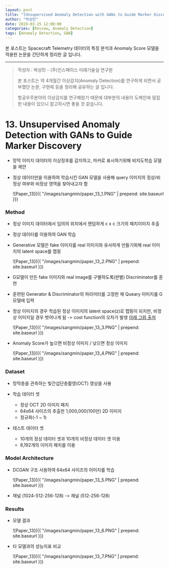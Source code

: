 ```yaml
---
layout: post
title: "[Unsupervised Anomaly Detection with GANs to Guide Marker Discovery] Paper Review"
author: "박상민"
date: 2019-03-25 12:00:00
categories: [Review, Anomaly Detection]
tags: [Anomaly Detection, GAN]
---
```


본 포스트는 Spacecraft Telemetry 데이터의 특징 분석과 Anomaly Score 모델을 적용한 논문을 간단하게 정리한 글 입니다.

---

> 작성자 : 박상민 - (주)인스페이스 미래기술실 연구원 
>
> 본 포스트는 약 4개월간 이상감지(Anomaly Detection)를 연구하게 되면서 공부했던 논문, 구현체 등을 정리해 공유하는 글 입니다. 
>
> 항공우주분야의 이상감지를 연구해왔기 때문에 대부분의 내용이 도메인에 밀접한 내용이 있으니 참고하시면 좋을 것 같습니다.


# 13. Unsupervised Anomaly Detection with GANs to Guide Marker Discovery

* 망막 이미지 데이터의 이상징후를 감지하고, 마커로 표시하기위해 비지도학습 모델을 제안

* 정상 데이터만을 이용하여 학습시킨 GAN 모델을 사용해 query 이미지의 정상/비정상 여부와 비정상 영역을 찾아내고자 함  
  
   ![Paper_13]({{ "/images/sangmin/paper_13_1.PNG" | prepend: site.baseurl }})


### __Method__

* 정상 이미지 데이터에서 임의의 위치에서 랜덤하게 c x c 크기의 패치이미지 추출

* 정상 데이터를 이용하여 GAN 학습 

* Generative 모델은 fake 이미지를 real 이미지와 유사하게 만들기위해 real 이미지의 latent space를 맵핑  
   
    ![Paper_13]({{ "/images/sangmin/paper_13_2.PNG" | prepend: site.baseurl }})

* G모델이 만든 fake 이미지와 real image를 구별하도록(판별) Discriminator를 훈련

* 훈련된 Generator & Discriminator의 파라미터를 고정한 채 Queary 이미지를 G모델에 입력

* 정상 이미지의 경우 학습된 정상 이미지의 latent space(z)로 맵핑이 되지만, 비정상 이미지일 경우 벗어나게 됨 -> cost function의 오차가 발생 [아래 그림 출처](https://www.slideshare.net/ssuser06e0c5/anomaly-detection-using-deep-one-class-classifier)  
  
    ![Paper_13]({{ "/images/sangmin/paper_13_3.PNG" | prepend: site.baseurl }})


* Anomaly Score가 높으면 비정상 이미지 / 낮으면 정상 이미지
  
    ![Paper_13]({{ "/images/sangmin/paper_13_4.PNG" | prepend: site.baseurl }})


### Dataset

* 망막층을 관측하는 빛간섭단층촬영(OCT) 영상을 사용

* 학습 데이터 셋
   * 정상 OCT 2D 이미지 패치
   * 64x64 사이즈의 추출한 1,000,000(100만) 2D 이미지
   * 정규화(-1 ~ 1) 

* 테스트 데이터 셋
   * 10개의 정상 데이터 셋과 10개의 비정상 데이터 셋 이용
   * 8,192개의 이미지 패치를 이용

### Model Architecture

* DCGAN 구조 사용하여 64x64 사이즈의 이미지를 학습   
  
    ![Paper_13]({{ "/images/sangmin/paper_13_5.PNG" | prepend: site.baseurl }})


* 채널 (1024-512-256-128) -> 채널 (512-256-128)

### Results

* 모델 결과

    ![Paper_13]({{ "/images/sangmin/paper_13_6.PNG" | prepend: site.baseurl }})

* 타 모델과의 성능지표 비교  
  
    ![Paper_13]({{ "/images/sangmin/paper_13_7.PNG" | prepend: site.baseurl }})

